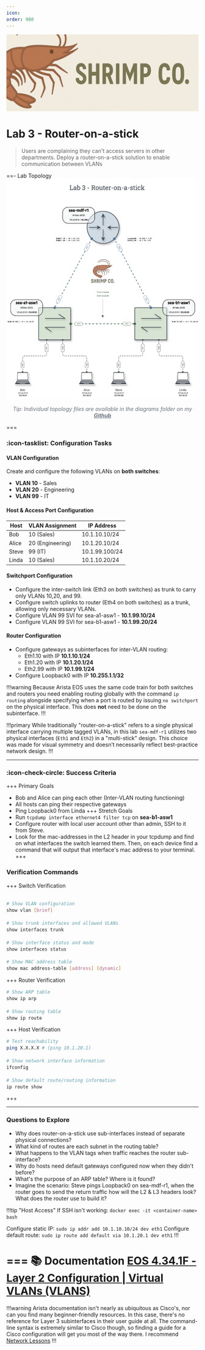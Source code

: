 ```yaml
---
icon:
order: 980
---
```

![](/static/network-academy/shrimpco/banner.png)

# Lab 3 - Router-on-a-stick
> Users are complaining they can't access servers in other departments. Deploy a router-on-a-stick solution to enable communication between VLANs

==- Lab Topology
![](https://raw.githubusercontent.com/network-chadmin/containerlab/refs/heads/main/network-academy/shrimp-co/diagrams/03_router-on-a-stick.png)

<p style="font-style: italic; color: #6b7280; font-size: 0.875rem; margin-top: 8px; text-align: center;">
<em>Tip: Individual topology files are available in the diagrams folder on my<strong><a href="https://github.com/network-chadmin/containerlab/tree/main/network-academy/shrimp-co/diagrams" style="color: #6b7280;"> Github</a></strong></em>
</p>
===

### :icon-tasklist: Configuration Tasks

#### VLAN Configuration

Create and configure the following VLANs on **both switches**:

- **VLAN 10** - Sales
- **VLAN 20** - Engineering 
- **VLAN 99** - IT

#### Host & Access Port Configuration

| **Host** | **VLAN Assignment** | **IP Address** |
|------|------|------|
| Bob | 10 (Sales) | 10.1.10.10/24 |
| Alice | 20 (Engineering) | 10.1.20.10/24 |
| Steve | 99 (IT) | 10.1.99.100/24 |
| Linda | 10 (Sales) | 10.1.10.20/24 |

#### Switchport Configuration

- Configure the inter-switch link (Eth3 on both switches) as trunk to carry only VLANs 10,20, and 99.
- Configure switch uplinks to router (Eth4 on both switches) as a trunk, allowing only necessary VLANs.
- Configure VLAN 99 SVI for sea-a1-asw1 - **10.1.99.10/24**
- Configure VLAN 99 SVI for sea-b1-asw1 - **10.1.99.20/24**

#### Router Configuration

- Configure gateways as subinterfaces for inter-VLAN routing:
    - Eth1.10 with IP **10.1.10.1/24**
    - Eth1.20 with IP **10.1.20.1/24**
    - Eth2.99 with IP **10.1.99.1/24**
- Configure Loopback0 with IP **10.255.1.1/32**

!!!warning
Because Arista EOS uses the same code train for both switches and routers you need enabling routing globally with the command `ip routing` alongside specifying when a port is routed by issuing `no switchport` on the physical interface.  This does **not** need to be done on the subinterface.
!!!

!!!primary
While traditionally "router-on-a-stick" refers to a single physical interface carrying multiple tagged VLANs, in this lab `sea-mdf-r1` utilizes two physical interfaces (`Eth1` and `Eth2`) in a "multi-stick" design.  This choice was made for visual symmetry and doesn’t necessarily reflect best-practice network design.
!!!

---

### :icon-check-circle: Success Criteria

+++ Primary Goals
- Bob and Alice can ping each other (Inter-VLAN routing functioning)
- All hosts can ping their respective gateways
- Ping Loopback0 from Linda
+++ Stretch Goals
- Run `tcpdump interface ethernet4 filter tcp` on **sea-b1-asw1**
- Configure router with local user account other than admin, SSH to it from Steve.
- Look for the mac-addresses in the L2 header in your tcpdump and find on what interfaces the switch learned them.  Then, on each device find a command that will output that interface's mac address to your terminal.
+++

### Verification Commands
+++ Switch Verification
```bash

# Show VLAN configuration
show vlan [brief]

# Show trunk interfaces and allowed VLANs
show interfaces trunk

# Show interface status and mode
show interfaces status

# Show MAC address table
show mac address-table [address] [dynamic] 
```
+++ Router Verification
```bash
# Show ARP table
show ip arp

# Show routing table
show ip route
```
+++ Host Verification
```bash
# Test reachability
ping X.X.X.X # (ping 10.1.20.1)

# Show network interface information
ifconfig

# Show default route/routing information
ip route show
```

+++

---

### Questions to Explore
- Why does router-on-a-stick use sub-interfaces instead of separate physical connections?
- What kind of routes are each subnet in the routing table?
- What happens to the VLAN tags when traffic reaches the router sub-interface?
- Why do hosts need default gateways configured now when they didn't before?
- What's the purpose of an ARP table? Where is it found?
- Imagine the scenario: Steve pings Loopback0 on sea-mdf-r1, when the router goes to send the return traffic how will the L2 & L3 headers look? What does the router use to build it?

!!!tip "Host Access"
If SSH isn't working: `docker exec -it <container-name> bash`

Configure static IP: `sudo ip addr add 10.1.10.10/24 dev eth1`
Configure default route: `sudo ip route add default via 10.1.20.1 dev eth1`
!!!

=== :books: Documentation
[EOS 4.34.1F - Layer 2 Configuration | Virtual VLANs (VLANS)](https://www.arista.com/en/um-eos/eos-virtual-lans-vlans)
===

!!!warning
Arista documentation isn't nearly as ubiquitous as Cisco's, nor can you find many beginner-friendly resources.  In this case, there's no reference for Layer 3 subinterfaces in their user guide at all.  The command-line syntax is extremely similar to Cisco though, so finding a guide for a Cisco configuration will get you most of the way there.  I recommend [Network Lessons](https://www.network.lessons.com)
!!!